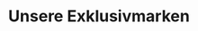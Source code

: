 ---
title: "Unsere Exklusivmarken"
draft: false
# page title background image
bg_image: "//images/

backgrounds/about-page.jpg"
# meta description
description : "Unsere Exklusivmarken"
aliases: ["/it/brands"]
---
